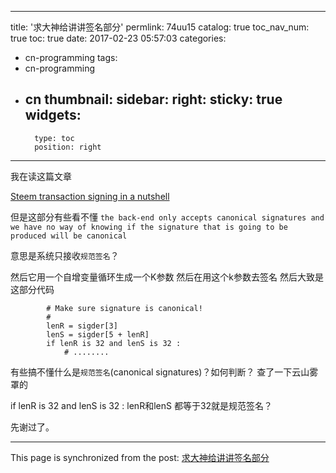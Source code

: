 
---
title: '求大神给讲讲签名部分'
permlink: 74uu15
catalog: true
toc_nav_num: true
toc: true
date: 2017-02-23 05:57:03
categories:
- cn-programming
tags:
- cn-programming
- cn
thumbnail: 
sidebar:
    right:
        sticky: true
widgets:
    -
        type: toc
        position: right
---


我在读这篇文章

[Steem transaction signing in a nutshell](https://steemit.com/steem/@xeroc/steem-transaction-signing-in-a-nutshell)

但是这部分有些看不懂
`the back-end only accepts canonical signatures and we have no way of knowing if the signature that is going to be produced will be canonical`

意思是系统只接收`规范签名`？

然后它用一个自增变量循环生成一个K参数
然后在用这个k参数去签名
然后大致是这部分代码
```
        # Make sure signature is canonical!
        #
        lenR = sigder[3]
        lenS = sigder[5 + lenR]
        if lenR is 32 and lenS is 32 :
            # ........
```

有些搞不懂什么是`规范签名`(canonical signatures)？如何判断？
查了一下云山雾罩的

if lenR is 32 and lenS is 32 :
lenR和lenS 都等于32就是规范签名？


先谢过了。

- - -

This page is synchronized from the post: [求大神给讲讲签名部分](https://steemit.com/@oflyhigh/74uu15)
